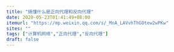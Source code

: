 ```yaml
---
title: "搞懂什么是正向代理和反向代理"
date: 2020-05-23T01:41:49+08:00
itemurl: "https://mp.weixin.qq.com/s/_MnA_LAVvhThGOtew2wPKw"
sites: ""
tags: ["计算机网络","正向代理","反向代理"]
draft: false
---
```


